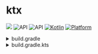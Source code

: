 # ktx

[![](https://jitpack.io/v/5peak2me/ktx.svg)](https://jitpack.io/#5peak2me/ktx)
![API](https://img.shields.io/badge/Min%20SDK-24-green)
![API](https://img.shields.io/badge/Compile%20SDK-35-green)
[![Kotlin](https://img.shields.io/badge/Kotlin-1.9.10-blue.svg)](https://kotlinlang.org)
[![Platform](https://img.shields.io/badge/Platform-Android-green.svg)](https://developer.android.com/guide/)

<details>
  <summary>build.gradle</summary>

  ```groovy
  dependencies {

    implementation "com.github.5peak2me.ktx:jvm:${latestVersion}"
    implementation "com.github.5peak2me.ktx:android:${latestVersion}"

  }
  ```

</details>

<details>
  <summary>build.gradle.kts</summary>

  ```kotlin
  dependencies {

    implementation("com.github.5peak2me.ktx:jvm:${latestVersion}")
    implementation("com.github.5peak2me.ktx:android:${latestVersion}")

  }
  ```

</details>
